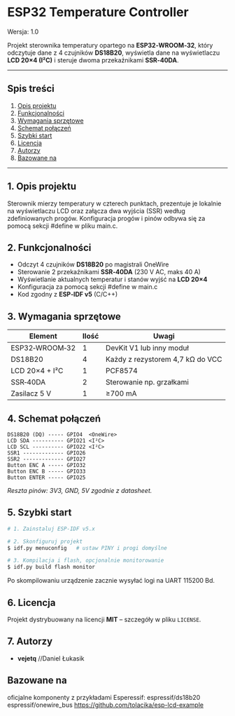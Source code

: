 # ESP32 Temperature Controller

Wersja: 1.0

Projekt sterownika temperatury opartego na **ESP32‑WROOM‑32**, który odczytuje dane z 4 czujników **DS18B20**, wyświetla dane na wyświetlaczu **LCD 20×4 (I²C)** i steruje dwoma przekaźnikami **SSR‑40DA**.

---

## Spis treści
1. [Opis projektu](#opis-projektu)
2. [Funkcjonalności](#funkcjonalno%C5%9Bci)
3. [Wymagania sprzętowe](#wymagania-sprz%C4%99towe)
4. [Schemat połączeń](#schemat-po%C5%82%C4%85cze%C5%84)
5. [Szybki start](#szybki-start)
6. [Licencja](#licencja)
7. [Autorzy](#autorzy)
8. [Bazowane na](#bazowane-na)
---

## 1. Opis projektu
Sterownik mierzy temperatury w czterech punktach, prezentuje je lokalnie na wyświetlaczu LCD oraz załącza dwa wyjścia (SSR) według zdefiniowanych progów. Konfiguracja progów i pinów odbywa się za pomocą sekcji #define w pliku main.c.

## 2. Funkcjonalności
- Odczyt 4 czujników **DS18B20** po magistrali OneWire
- Sterowanie 2 przekaźnikami **SSR‑40DA** (230 V AC, maks 40 A)
- Wyświetlanie aktualnych temperatur i stanów wyjść na **LCD 20×4**
- Konfiguracja za pomocą sekcji #define w main.c
- Kod zgodny z **ESP‑IDF v5** (C/C++)

## 3. Wymagania sprzętowe
|     Element    | Ilość |              Uwagi               |
|----------------|-------|----------------------------------|
| ESP32‑WROOM‑32 | 1     | DevKit V1 lub inny moduł         |
| DS18B20        | 4     | Każdy z rezystorem 4,7 kΩ do VCC |
| LCD 20×4 + I²C | 1     | PCF8574                          |
| SSR‑40DA       | 2     | Sterowanie np. grzałkami         |
| Zasilacz 5 V   | 1     | ≥700 mA                          |

## 4. Schemat połączeń
```
DS18B20 (DQ) ----- GPIO4  <OneWire>
LCD SDA ---------- GPIO21 <I²C>
LCD SCL ---------- GPIO22 <I²C>
SSR1 ------------- GPIO26
SSR2 ------------- GPIO27
Button ENC A ----- GPIO32
Button ENC B ----- GPIO33
Button ENTER ----- GPIO25
```
_Reszta pinów: 3V3, GND, 5V zgodnie z datasheet._

## 5. Szybki start
```bash
# 1. Zainstaluj ESP‑IDF v5.x

# 2. Skonfiguruj projekt
$ idf.py menuconfig   # ustaw PINY i progi domyślne

# 3. Kompilacja i flash, opcjonalnie monitorowanie
$ idf.py build flash monitor
```
Po skompilowaniu urządzenie zacznie wysyłać logi na UART 115200 Bd.

## 6. Licencja
Projekt dystrybuowany na licencji **MIT** – szczegóły w pliku `LICENSE`.

## 7. Autorzy
- **vejetq** //Daniel Łukasik

## Bazowane na
oficjalne komponenty z przykładami Esperessif:
espressif/ds18b20
espressif/onewire_bus
https://github.com/tolacika/esp-lcd-example
